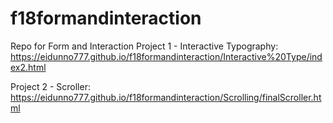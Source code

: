 # f18formandinteraction
Repo for Form and Interaction
Project 1 - Interactive Typography:
https://eidunno777.github.io/f18formandinteraction/Interactive%20Type/index2.html

Project 2 - Scroller:
https://eidunno777.github.io/f18formandinteraction/Scrolling/finalScroller.html
